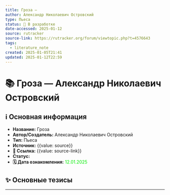 ```yaml
---
title: Гроза —
author: Александр Николаевич Островский
type: Пьеса
status: 🚧 В разработке
date-accessed: 2025-01-12
source: rutracker
source-link: https://rutracker.org/forum/viewtopic.php?t=4576643
tags:
  - literature_note
created: 2025-01-05T21:41
updated: 2025-01-12T22:59
---
```


# 📚 Гроза — Александр Николаевич Островский

## ℹ️ Основная информация

* **Название:** Гроза 
* **Автор/Создатель:** Александр Николаевич Островский
* **Тип:** Пьеса
* **Источник:** {{value: source}}
* **🔗 Ссылка:** {{value: source-link}}
* **Статус:** 
* **🗓️ Дата ознакомления:** <font color=”green”> 12.01.2025 </font>

## ✨ Основные тезисы



- - -